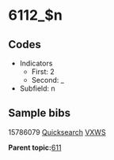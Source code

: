 # 6112\_$n

## Codes

-   Indicators
    -   First: 2
    -   Second: \_
-   Subfield: n

## Sample bibs

15786079 [Quicksearch](https://search.library.yale.edu/catalog/15786079) [VXWS](http://prodorbis.library.yale.edu:7014/vxws/GetHoldingsService?bibId=15786079)

**Parent topic:**[611](../../tags/611/611.md)

